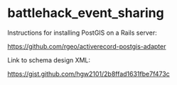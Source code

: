 battlehack_event_sharing
========================

Instructions for installing PostGIS on a Rails server:

https://github.com/rgeo/activerecord-postgis-adapter

Link to schema design XML:

https://gist.github.com/hgw2101/2b8ffad1631fbe7f473c
